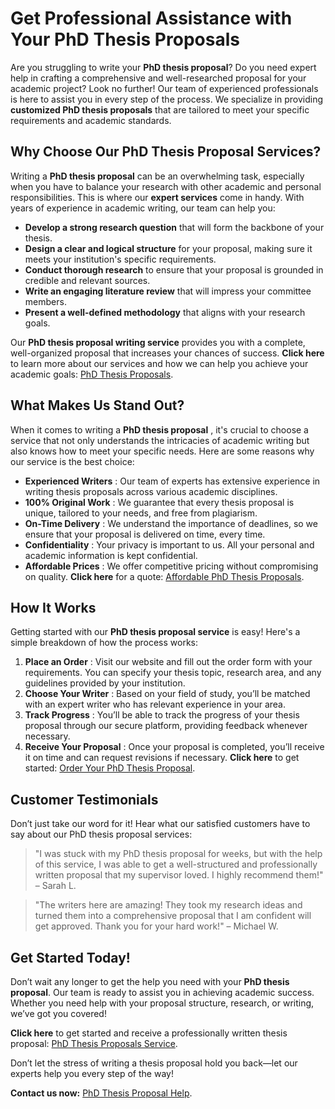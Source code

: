 # Get Professional Assistance with Your PhD Thesis Proposals

Are you struggling to write your **PhD thesis proposal**? Do you need expert help in crafting a comprehensive and well-researched proposal for your academic project? Look no further! Our team of experienced professionals is here to assist you in every step of the process. We specialize in providing **customized PhD thesis proposals** that are tailored to meet your specific requirements and academic standards.

## Why Choose Our PhD Thesis Proposal Services?

Writing a **PhD thesis proposal** can be an overwhelming task, especially when you have to balance your research with other academic and personal responsibilities. This is where our **expert services** come in handy. With years of experience in academic writing, our team can help you:

- **Develop a strong research question** that will form the backbone of your thesis.
- **Design a clear and logical structure** for your proposal, making sure it meets your institution's specific requirements.
- **Conduct thorough research** to ensure that your proposal is grounded in credible and relevant sources.
- **Write an engaging literature review** that will impress your committee members.
- **Present a well-defined methodology** that aligns with your research goals.

Our **PhD thesis proposal writing service** provides you with a complete, well-organized proposal that increases your chances of success. **Click here** to learn more about our services and how we can help you achieve your academic goals: [PhD Thesis Proposals](https://tinyurl.com/topessay?keyword=phd+thesis+proposals).

## What Makes Us Stand Out?

When it comes to writing a **PhD thesis proposal** , it's crucial to choose a service that not only understands the intricacies of academic writing but also knows how to meet your specific needs. Here are some reasons why our service is the best choice:

- **Experienced Writers** : Our team of experts has extensive experience in writing thesis proposals across various academic disciplines.
- **100% Original Work** : We guarantee that every thesis proposal is unique, tailored to your needs, and free from plagiarism.
- **On-Time Delivery** : We understand the importance of deadlines, so we ensure that your proposal is delivered on time, every time.
- **Confidentiality** : Your privacy is important to us. All your personal and academic information is kept confidential.
- **Affordable Prices** : We offer competitive pricing without compromising on quality. **Click here** for a quote: [Affordable PhD Thesis Proposals](https://tinyurl.com/topessay?keyword=phd+thesis+proposals).

## How It Works

Getting started with our **PhD thesis proposal service** is easy! Here's a simple breakdown of how the process works:

1. **Place an Order** : Visit our website and fill out the order form with your requirements. You can specify your thesis topic, research area, and any guidelines provided by your institution.
2. **Choose Your Writer** : Based on your field of study, you’ll be matched with an expert writer who has relevant experience in your area.
3. **Track Progress** : You’ll be able to track the progress of your thesis proposal through our secure platform, providing feedback whenever necessary.
4. **Receive Your Proposal** : Once your proposal is completed, you’ll receive it on time and can request revisions if necessary. **Click here** to get started: [Order Your PhD Thesis Proposal](https://tinyurl.com/topessay?keyword=phd+thesis+proposals).

## Customer Testimonials

Don’t just take our word for it! Hear what our satisfied customers have to say about our PhD thesis proposal services:

> "I was stuck with my PhD thesis proposal for weeks, but with the help of this service, I was able to get a well-structured and professionally written proposal that my supervisor loved. I highly recommend them!" – Sarah L.

> "The writers here are amazing! They took my research ideas and turned them into a comprehensive proposal that I am confident will get approved. Thank you for your hard work!" – Michael W.

## Get Started Today!

Don’t wait any longer to get the help you need with your **PhD thesis proposal**. Our team is ready to assist you in achieving academic success. Whether you need help with your proposal structure, research, or writing, we’ve got you covered!

**Click here** to get started and receive a professionally written thesis proposal: [PhD Thesis Proposals Service](https://tinyurl.com/topessay?keyword=phd+thesis+proposals).

Don’t let the stress of writing a thesis proposal hold you back—let our experts help you every step of the way!

**Contact us now:** [PhD Thesis Proposal Help](https://tinyurl.com/topessay?keyword=phd+thesis+proposals).
